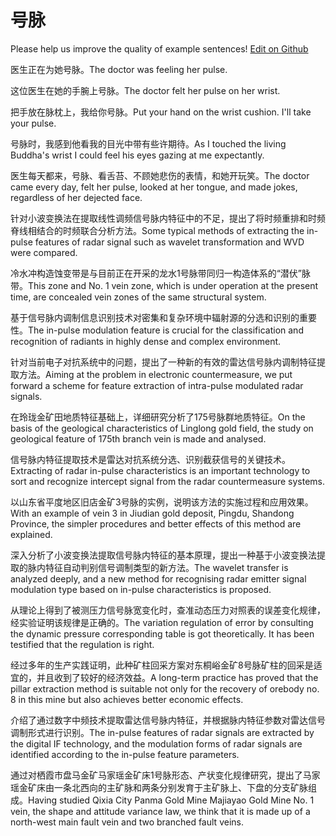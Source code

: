 # 号脉

Please help us improve the quality of example sentences! [Edit on Github](https://github.com/jiyushe/jiyu-example-sentence-source/blob/main/chinese/haomai.md)

<p><span class="chinese">医生正在为她号脉。</span><span class="english">The doctor was feeling her pulse.</span></p>

<p><span class="chinese">这位医生在她的手腕上号脉。</span><span class="english">The doctor felt her pulse on her wrist.</span></p>

<p><span class="chinese">把手放在脉枕上，我给你号脉。</span><span class="english">Put your hand on the wrist cushion. I'll take your pulse.</span></p>

<p><span class="chinese">号脉时，我感到他看我的目光中带有些许期待。</span><span class="english">As I touched the living Buddha's wrist I could feel his eyes gazing at me expectantly.</span></p>

<p><span class="chinese">医生每天都来，号脉、看舌苔、不顾她悲伤的表情，和她开玩笑。</span><span class="english">The doctor came every day, felt her pulse, looked at her tongue, and made jokes, regardless of her dejected face.</span></p>

<p><span class="chinese">针对小波变换法在提取线性调频信号脉内特征中的不足，提出了将时频重排和时频脊线相结合的时频联合分析方法。</span><span class="english">Some typical methods of extracting the in-pulse features of radar signal such as wavelet transformation and WVD were compared.</span></p>

<p><span class="chinese">冷水冲构造蚀变带是与目前正在开采的龙水1号脉带同归一构造体系的“潜伏”脉带。</span><span class="english">This zone and No. 1 vein zone, which is under operation at the present time, are concealed vein zones of the same structural system.</span></p>

<p><span class="chinese">基于信号脉内调制信息识别技术对密集和复杂环境中辐射源的分选和识别的重要性。</span><span class="english">The in-pulse modulation feature is crucial for the classification and recognition of radiants in highly dense and complex environment.</span></p>

<p><span class="chinese">针对当前电子对抗系统中的问题，提出了一种新的有效的雷达信号脉内调制特征提取方法。</span><span class="english">Aiming at the problem in electronic countermeasure, we put forward a scheme for feature extraction of intra-pulse modulated radar signals.</span></p>

<p><span class="chinese">在玲珑金矿田地质特征基础上，详细研究分析了175号脉群地质特征。</span><span class="english">On the basis of the geological characteristics of Linglong gold field, the study on geological feature of 175th branch vein is made and analysed.</span></p>

<p><span class="chinese">信号脉内特征提取技术是雷达对抗系统分选、识别截获信号的关键技术。</span><span class="english">Extracting of radar in-pulse characteristics is an important technology to sort and recognize intercept signal from the radar countermeasure systems.</span></p>

<p><span class="chinese">以山东省平度地区旧店金矿3号脉的实例，说明该方法的实施过程和应用效果。</span><span class="english">With an example of vein 3 in Jiudian gold deposit, Pingdu, Shandong Province, the simpler procedures and better effects of this method are explained.</span></p>

<p><span class="chinese">深入分析了小波变换法提取信号脉内特征的基本原理，提出一种基于小波变换法提取的脉内特征自动判别信号调制类型的新方法。</span><span class="english">The wavelet transfer is analyzed deeply, and a new method for recognising radar emitter signal modulation type based on in-pulse characteristics is proposed.</span></p>

<p><span class="chinese">从理论上得到了被测压力信号脉宽变化时，查准动态压力对照表的误差变化规律，经实验证明该规律是正确的。</span><span class="english">The variation regulation of error by consulting the dynamic pressure corresponding table is got theoretically. It has been testified that the regulation is right.</span></p>

<p><span class="chinese">经过多年的生产实践证明，此种矿柱回采方案对东桐峪金矿8号脉矿柱的回采是适宜的，并且收到了较好的经济效益。</span><span class="english">A long-term practice has proved that the pillar extraction method is suitable not only for the recovery of orebody no. 8 in this mine but also achieves better economic effects.</span></p>

<p><span class="chinese">介绍了通过数字中频技术提取雷达信号脉内特征，并根据脉内特征参数对雷达信号调制形式进行识别。</span><span class="english">The in-pulse features of radar signals are extracted by the digital IF technology, and the modulation forms of radar signals are identified according to the in-pulse feature parameters.</span></p>

<p><span class="chinese">通过对栖霞市盘马金矿马家瑶金矿床1号脉形态、产状变化规律研究，提出了马家瑶金矿床由一条北西向的主矿脉和两条分别发育于主矿脉上、下盘的分支矿脉组成。</span><span class="english">Having studied Qixia City Panma Gold Mine Majiayao Gold Mine No. 1 vein, the shape and attitude variance law, we think that it is made up of a north-west main fault vein and two branched fault veins.</span></p>

